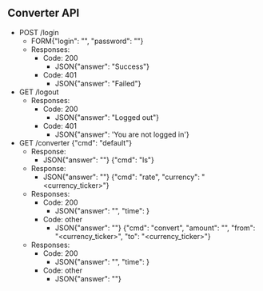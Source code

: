## Converter API
- POST /login
  - FORM{"login": "<login>", "password": "<password>"}
  - Responses:
    - Code: 200
      - JSON{"answer": "Success"}
    - Code: 401
      - JSON{"answer": "Failed"}
- GET /logout
  - Responses:
    - Code: 200
      - JSON{"answer": "Logged out"}
    - Code: 401
      - JSON{"answer": 'You are not logged in'}
- GET /converter
  {"cmd": "default"}
  - Response:
      - JSON{"answer": "<answer>"}
  {"cmd": "ls"}
  - Response:
      - JSON{"answer": "<answer>"}
  {"cmd": "rate", "currency": "<currency_ticker>"}
  - Responses:
    - Code: 200
      - JSON{"answer": "<answer>", "time": <time>}
    - Code: other
      - JSON{"answer": "<answer>"}
  {"cmd": "convert", "amount": "<amount>", "from": "<currency_ticker>", "to": "<currency_ticker>"}
  - Responses:
    - Code: 200
      - JSON{"answer": "<answer>", "time": <time>}
    - Code: other
      - JSON{"answer": "<answer>"}
